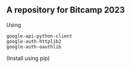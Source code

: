 ## A repository for Bitcamp 2023

Using
```
google-api-python-client
google-auth-httplib2
google-auth-oauthlib
```

(Install using pip)
